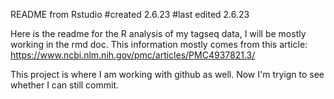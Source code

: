 README from Rstudio
#created 2.6.23
#last edited 2.6.23

Here is the readme for the R analysis of my tagseq data, I will be mostly working in the rmd doc. 
This information mostly comes from this article: https://www.ncbi.nlm.nih.gov/pmc/articles/PMC4937821.3/

This project is where I am working with github as well. Now I'm tryign to see whether I can still commit. 